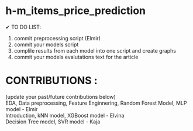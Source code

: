 # h-m_items_price_prediction


✔ TO DO LIST: 
1. commit preprocessing script (Elmir)
2. commit your models script
3. complile results from each model into one script and create graphs
4. commit your models evalutations text for the article 



# CONTRIBUTIONS :
</em>(update your past/future contributions below)</em> <br />
EDA, Data preprocessing, Feature Enginnering, Random Forest Model, MLP model - Elmir <br />
Introduction, kNN model, XGBoost model - Elvina <br />
Decision Tree model, SVR model - Kaja <br />
